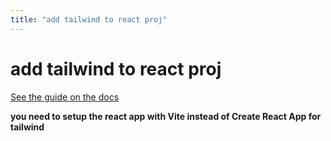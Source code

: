 ```yaml
---
title: "add tailwind to react proj"
---
```


# add tailwind to react proj

[See the guide on the docs](https://tailwindcss.com/docs/guides/vite)

**you need to setup the react app with Vite instead of Create React App for tailwind**

